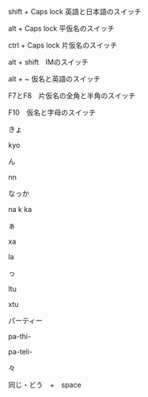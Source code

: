 shift + Caps lock 英語と日本語のスイッチ   

alt + Caps lock 平仮名のスイッチ   

ctrl + Caps lock 片仮名のスイッチ   

alt + shift　IMのスイッチ   

alt + ~ 仮名と英語のスイッチ   

F7とF8　片仮名の全角と半角のスイッチ   

F10　仮名と字母のスイッチ   

きょ   

kyo   

ん   

nn  

なっか  

na k ka  

ぁ  

xa   

la  

っ  

ltu   

xtu 

パーティー 

pa-thi- 

pa-teli-

々

同じ・どう　+　space